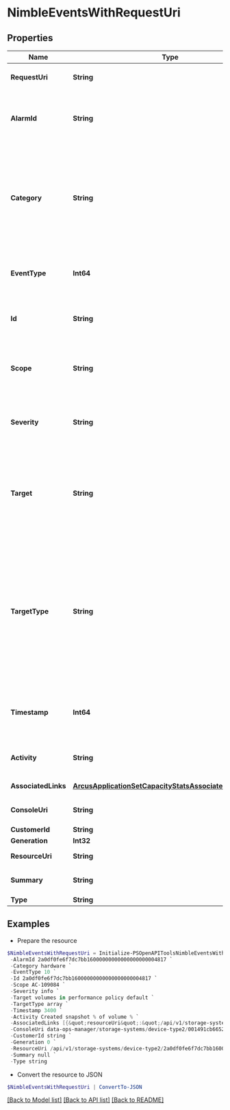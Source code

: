 # NimbleEventsWithRequestUri
## Properties

Name | Type | Description | Notes
------------ | ------------- | ------------- | -------------
**RequestUri** | **String** | requestUri for detailed events object | [optional] 
**AlarmId** | **String** | The alarm ID if the event is related to an alarm. A 42 digit hexadecimal number. | [optional] 
**Category** | **String** | Category of the event record. Possible values: &#39;unknown&#39;, &#39;hardware&#39;, &#39;service&#39;, &#39;replication&#39;, &#39;volume&#39;, &#39;update&#39;, &#39;configuration&#39;, &#39;test&#39;, &#39;security&#39;, &#39;array_upgrade&#39;. | [optional] 
**EventType** | **Int64** | Type of the event record. Non-negative integer in range [0,2147483647]. | [optional] 
**Id** | **String** | Identifier for the event record. A 42 digit hexadecimal number. | [optional] 
**Scope** | **String** | The array name for array level event. Possible values: array serial number, or &#39;-&#39;. | [optional] 
**Severity** | **String** | Severity level of the event. Possible values: &#39;info&#39;, &#39;notice&#39;, &#39;warning&#39;, &#39;critical&#39;. | [optional] 
**Target** | **String** | Name of object upon which the event occurred. String of up to 400 alphanumeric characters, - and . and : and &quot;&quot; &quot;&quot; are allowed after first character. | [optional] 
**TargetType** | **String** | Target type of the event record. Possible values: &#39;anon&#39;, &#39;array&#39;, &#39;controller&#39;, &#39;disk&#39;, &#39;nic&#39;, &#39;temperature&#39;, &#39;service&#39;, &#39;volume&#39;, &#39;protection_set&#39;, &#39;nvram&#39;, &#39;fan&#39;, &#39;power_supply&#39;, &#39;partner&#39;, &#39;raid&#39;, &#39;test&#39;, &#39;iscsi&#39;, &#39;pool&#39;, &#39;group&#39;, &#39;shelf&#39;, &#39;ntb&#39;, &#39;fc&#39;, &#39;initiator_group&#39;. | [optional] 
**Timestamp** | **Int64** | Time when this event happened. Seconds since last epoch i.e. 00:00 January 1, 1970. | [optional] 
**Activity** | **String** | Description of the event. String of 1-1476 printable characters. | [optional] 
**AssociatedLinks** | [**ArcusApplicationSetCapacityStatsAssociatedLinksInner[]**](ArcusApplicationSetCapacityStatsAssociatedLinksInner.md) | Associated Links Details | [optional] 
**ConsoleUri** | **String** | consoleUri for detailed storage object | [optional] 
**CustomerId** | **String** | customerId | [optional] 
**Generation** | **Int32** | generation | [optional] 
**ResourceUri** | **String** | Link to the object URI | [optional] 
**Summary** | **String** | Summary of the event. Plain string. | [optional] 
**Type** | **String** | type | [optional] 

## Examples

- Prepare the resource
```powershell
$NimbleEventsWithRequestUri = Initialize-PSOpenAPIToolsNimbleEventsWithRequestUri  -RequestUri api/v1/storage-systems/device-type2/2a0df0fe6f7dc7bb16000000000000000000004817/events/2a0df0fe6f7dc7bb16000000000000000000004007 `
 -AlarmId 2a0df0fe6f7dc7bb16000000000000000000004817 `
 -Category hardware `
 -EventType 10 `
 -Id 2a0df0fe6f7dc7bb16000000000000000000004817 `
 -Scope AC-109084 `
 -Severity info `
 -Target volumes in performance policy default `
 -TargetType array `
 -Timestamp 3400 `
 -Activity Created snapshot % of volume % `
 -AssociatedLinks [{&quot;resourceUri&quot;:&quot;/api/v1/storage-systems/device-type2/2a0df0fe6f7dc7bb16000000000000000000004817&quot;,&quot;type&quot;:&quot;storage-systems&quot;}] `
 -ConsoleUri data-ops-manager/storage-systems/device-type2/001491cb6652a03a6b000000000000000000000001/events/071491cb6652a03a6b000000000000000000000006 `
 -CustomerId string `
 -Generation 0 `
 -ResourceUri /api/v1/storage-systems/device-type2/2a0df0fe6f7dc7bb16000000000000000000004817 `
 -Summary null `
 -Type string
```

- Convert the resource to JSON
```powershell
$NimbleEventsWithRequestUri | ConvertTo-JSON
```

[[Back to Model list]](../README.md#documentation-for-models) [[Back to API list]](../README.md#documentation-for-api-endpoints) [[Back to README]](../README.md)

